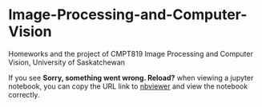 # Image-Processing-and-Computer-Vision
Homeworks and the project of CMPT819 Image Processing and Computer Vision, University of Saskatchewan

If you see **Sorry, something went wrong. Reload?** when viewing a jupyter notebook, you can copy the URL link to [nbviewer](https://nbviewer.jupyter.org/) and view the notebook correctly.
